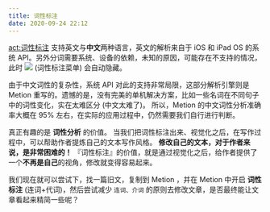 ```yaml
---
title: 词性标注
date: 2020-09-24 22:12
---
```

<act:词性标注> 支持英文与**中文**两种语言，英文的解析来自于 iOS 和 iPad OS 的系统 API。另外分词需要系统、设备的依赖，未知的原因，可能存在不支持的情况，此时 ![](@@waveform) (词性标注菜单) 会自动隐藏。

由于中文词性的复杂性，系统 API 对此的支持非常局限，这部分解析引擎则是 Metion 重写的。遗憾的是，没有完美的单机解决方案，比如一些名词在不同句子中的词性变化，实在太难区分 (中文太难了)。
所以，Metion 的中文词性分析准确率大概在 95% 左右，在实际的应用过程中，仍然需要我们自行进行判断。

真正有趣的是 **词性分析** 的价值。
当我们把词性标注出来、视觉化之后，在写作过程中，可以帮助作者提炼自己的文本写作风格。
**修改自己的文本，对于作者来说，是非常困难的！**
『词性标注』的价值，就是通过视觉化之后，给作者提供了一个**不再是自己**的视角，修改就变得容易起来。

我们现在就可以尝试下，找一篇旧文，复制到 Metion ，并在 Metion 中开启 **词性标注** (连词+代词)，然后尝试减少 `连词、介词` 的原则去修改文章，是否最终能让文章看起来精简一些呢？
